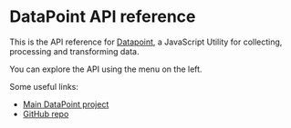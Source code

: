 # DataPoint API reference

This is the API reference for [Datapoint](https://github.com/ViacomInc/data-point), a JavaScript Utility for collecting, processing and transforming data.

You can explore the API using the menu on the left.

Some useful links:
* [Main DataPoint project](/data-point/docs/introduction/introduction)
* [GitHub repo](https://github.com/ViacomInc/data-point)
 

